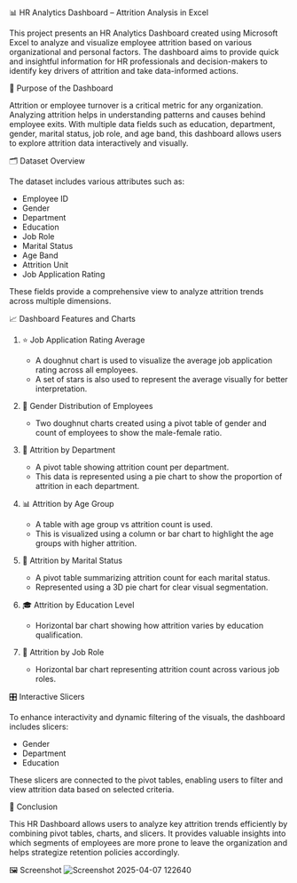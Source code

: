 📊 HR Analytics Dashboard – Attrition Analysis in Excel

This project presents an HR Analytics Dashboard created using Microsoft Excel to analyze and visualize employee attrition based on various organizational and personal factors. The dashboard aims to provide quick and insightful information for HR professionals and decision-makers to identify key drivers of attrition and take data-informed actions.

 🎯 Purpose of the Dashboard

Attrition or employee turnover is a critical metric for any organization. Analyzing attrition helps in understanding patterns and causes behind employee exits. With multiple data fields such as education, department, gender, marital status, job role, and age band, this dashboard allows users to explore attrition data interactively and visually.

🗂️ Dataset Overview

The dataset includes various attributes such as:
- Employee ID
- Gender
- Department
- Education
- Job Role
- Marital Status
- Age Band
- Attrition Unit
- Job Application Rating

These fields provide a comprehensive view to analyze attrition trends across multiple dimensions.


📈 Dashboard Features and Charts

1. ⭐ Job Application Rating Average  
   - A doughnut chart is used to visualize the average job application rating across all employees.  
   - A set of stars is also used to represent the average visually for better interpretation.

2. 👥 Gender Distribution of Employees  
   - Two doughnut charts created using a pivot table of gender and count of employees to show the male-female ratio.

3. 🏢 Attrition by Department 
   - A pivot table showing attrition count per department.  
   - This data is represented using a pie chart to show the proportion of attrition in each department.

4. 📊 Attrition by Age Group
   - A table with age group vs attrition count is used.  
   - This is visualized using a column or bar chart to highlight the age groups with higher attrition.

5. 💍 Attrition by Marital Status 
   - A pivot table summarizing attrition count for each marital status.  
   - Represented using a 3D pie chart for clear visual segmentation.

6. 🎓 Attrition by Education Level 
   - Horizontal bar chart showing how attrition varies by education qualification.

7. 💼 Attrition by Job Role 
   - Horizontal bar chart representing attrition count across various job roles.

 🎛️ Interactive Slicers

To enhance interactivity and dynamic filtering of the visuals, the dashboard includes slicers:
- Gender
- Department
- Education

These slicers are connected to the pivot tables, enabling users to filter and view attrition data based on selected criteria.

📌 Conclusion

This HR Dashboard allows users to analyze key attrition trends efficiently by combining pivot tables, charts, and slicers. It provides valuable insights into which segments of employees are more prone to leave the organization and helps strategize retention policies accordingly.

 🖼️ Screenshot
![Screenshot 2025-04-07 122640](https://github.com/user-attachments/assets/76eefdc3-d78e-4d1d-931d-9755ea53a124)

